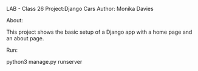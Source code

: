 LAB - Class 26
Project:Django Cars
Author: Monika Davies

About:

This project shows the basic setup of a Django app with a home page and an about page.

Run:

python3 manage.py runserver
